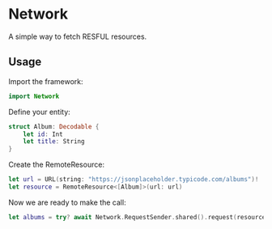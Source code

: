 # Network
A simple way to fetch RESFUL resources.

## Usage

Import the framework:

```swift
import Network
```

Define your entity:

```swift
struct Album: Decodable {
    let id: Int
    let title: String
}
```

Create the RemoteResource:

```swift
let url = URL(string: "https://jsonplaceholder.typicode.com/albums")!
let resource = RemoteResource<[Album]>(url: url)
```

Now we are ready to make the call:

```swift
let albums = try? await Network.RequestSender.shared().request(resource: resource)
```
